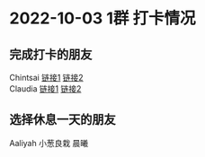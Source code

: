 # 2022-10-03 1群 打卡情况
## 完成打卡的朋友
Chintsai [链接1](http://mmbiz.qpic.cn/mmbiz_jpg/fKBOEML39zrqO7baaQ4oibJe9lv41pzfBNGqtE9raXLWwNDN3BJKIVYZjM8OzmsJmE3b1sia9CibpF6KN5P2t0FBg/0) [链接2](http://mmbiz.qpic.cn/mmbiz_jpg/fKBOEML39zrqO7baaQ4oibJe9lv41pzfB67EkYIGSIdjglGhZeNhR6WOZcrfnx9DsQfEbRyhjbfbQYMibFK3E6xg/0) <br>Claudia [链接1](http://mmbiz.qpic.cn/mmbiz_jpg/EqM704vBbWDxS2ia4a2a30fL5wRf6EQ9zC8ibbYQ8gWDicQick7RZRCkX141h0mxwicgmZVQQxSc1CZIb5QYjGjkTEA/0) [链接2](http://mmbiz.qpic.cn/mmbiz_jpg/EqM704vBbWDxS2ia4a2a30fL5wRf6EQ9zw7yHCcsN5sN05M4HHNdAHFQEcGxzhUae9bXHS61E980DQXgqv3wWuw/0) <br>
## 选择休息一天的朋友
Aaliyah
小葱良栽
晨曦

